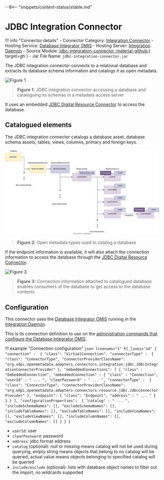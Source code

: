 <!-- SPDX-License-Identifier: CC-BY-4.0 -->
<!-- Copyright Contributors to the ODPi Egeria project. -->

--8<-- "snippets/content-status/stable.md"

# JDBC Integration Connector

!!! info "Connector details"
    - Connector Category: [Integration Connector](/concepts/integration-connector)
    - Hosting Service: [Database Integrator OMIS](/services/omis/database-integrator/overview)
    - Hosting Server: [Integration Daemon](/concepts/integration-daemon)
    - Source Module: [jdbc-integration-connector :material-github:](https://github.com/odpi/egeria/tree/main/open-metadata-implementation/adapters/open-connectors/integration-connectors/jdbc-integration-connector){ target=gh }
    - Jar File Name: `jdbc-integration-connector.jar`


The JDBC integration connector connects to a relational database and extracts its database schema information and catalogs it as open metadata.

![Figure 1](jdbc-integration-connector.svg)
> **Figure 1:** JDBC integration connector accessing a database and cataloguing its schemas in a metadata access server

It uses an embedded [JDBC Digital Resource Connector](/connectors/resource/jdbc-resource-connector) to access the database.

## Catalogued elements

The JDBC integration connector catalogs a database asset, database schema assets, tables, views, columns, primary and foreign keys. 

![Figure 2](/types/5/database-example.svg)
> **Figure 2:** Open metadata types used to catalog a database

If the endpoint information is available, it will also attach the connection information to access the database through the [JDBC Digital Resource Connector](/connectors/resource/jdbc-resource-connector).

![Figure 3](jdbc-integration-connector-connection-structure.svg)
> **Figure 3:** Connection information attached to catalogued database enables consumers of the database to get access to the database contents

## Configuration

This connector uses the [Database Integrator OMIS](/services/omis/database-integrator/overview) running in the [Integration Daemon](/concepts/integration-daemon).

This is its connection definition to use on the [administration commands that configure the Database Integrator OMIS](/guides/admin/servers/by-server-type/configuring-an-integration-daemon).

!!! example "Connection configuration"
    ```json linenums="1" hl_lines="14"
    {
        "connection" : 
        {
            "class": "VirtualConnection",
            "connectorType" : 
            {
                "class": "ConnectorType",
                "connectorProviderClassName": "org.odpi.openmetadata.adapters.connectors.integration.jdbc.JdbcIntegrationConnectorProvider"
            },
            "embeddedConnections":
            [
                {
                    "class" : "EmbeddedConnection",
                    "embeddedConnection" :
                    {
                        "class" : "Connection",
                        "userId" : " ... ",
                        "clearPassword" : " ... ",
                        "connectorType" : 
                        {
                            "class": "ConnectorType",
                            "connectorProviderClassName": "org.odpi.openmetadata.adapters.connectors.resource.jdbc.JdbcConnectorProvider"
                        },
                        "endpoint":
                        {
                            "class": "Endpoint",
                            "address" : " ... "
                        }
                    }
                }
            ],
            "configurationProperties": 
            {
                "catalog" : " ... ",
                "includeSchemaNames": [],
                "excludeSchemaNames": [],
                "includeTableNames": [],
                "excludeTableNames": [],
                "includeViewNames": [],
                "excludeViewNames": [],
                "includeColumnNames": [],
                "excludeColumnNames": []
            }
        }
    }
    ```

- `userId`: user
- `clearPassword`: password
- `address`: jdbc format address
- `catalog` (optional): null or missing means catalog will not be used during querying, empty string means objects that belong to no catalog will be queried, actual value means objects belonging to specified catalog will be queried
- `include/exclude` (optional): lists with database object names to filter out the import, no wildcards supported 


